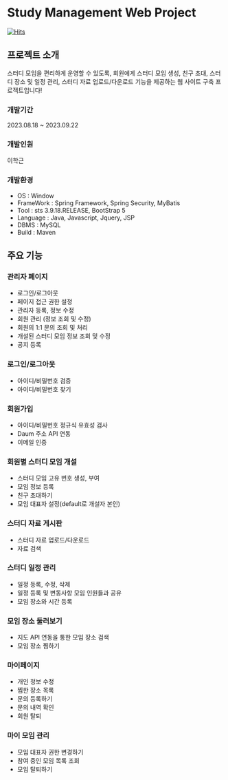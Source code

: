 # Study Management Web Project

[![Hits](https://hits.seeyoufarm.com/api/count/incr/badge.svg?url=https%3A%2F%2Fgithub.com%2FhakGuenLee%2FStudyWebDevelopment&count_bg=%2379C83D&title_bg=%23555555&icon=&icon_color=%23E7E7E7&title=hits&edge_flat=false)](https://hits.seeyoufarm.com)

## 프로젝트 소개
스터디 모임을 편리하게 운영할 수 있도록, 회원에게 스터디 모임 생성, 친구 초대, 스터디 장소 및 일정 관리, 스터디 자료 업로드/다운로드 기능을 제공하는
웹 사이트 구축 프로젝트입니다!

### 개발기간
2023.08.18 ~ 2023.09.22

### 개발인원
이학근
### 개발환경
- OS : Window
- FrameWork : Spring Framework, Spring Security, MyBatis
- Tool : sts 3.9.18.RELEASE, BootStrap 5
- Language : Java, Javascript, Jquery, JSP
- DBMS : MySQL
- Build : Maven

## 주요 기능

### 관리자 페이지
- 로그인/로그아웃
- 페이지 접근 권한 설정 
- 관리자 등록, 정보 수정
- 회원 관리 (정보 조회 및 수정)
- 회원의 1:1 문의 조회 및 처리
- 개설된 스터디 모임 정보 조회 및 수정
- 공지 등록

### 로그인/로그아웃
- 아이디/비밀번호 검증
- 아이디/비밀번호 찾기

### 회원가입
- 아이디/비밀번호 정규식 유효성 검사
- Daum 주소 API 연동
- 이메일 인증

### 회원별 스터디 모임 개설
- 스터디 모임 고유 번호 생성, 부여
- 모임 정보 등록
- 친구 초대하기
- 모임 대표자 설정(default로 개설자 본인)

### 스터디 자료 게시판
- 스터디 자료 업로드/다운로드
- 자료 검색

### 스터디 일정 관리 
- 일정 등록, 수정, 삭제
- 일정 등록 및 변동사항 모임 인원들과 공유
- 모임 장소와 시간 등록

### 모임 장소 둘러보기
- 지도 API 연동을 통한 모임 장소 검색
- 모임 장소 찜하기

### 마이페이지 
- 개인 정보 수정
- 찜한 장소 목록
- 문의 등록하기
- 문의 내역 확인
- 회원 탈퇴

### 마이 모임 관리 
- 모임 대표자 권한 변경하기
- 참여 중인 모임 목록 조회
- 모임 탈퇴하기 

  
